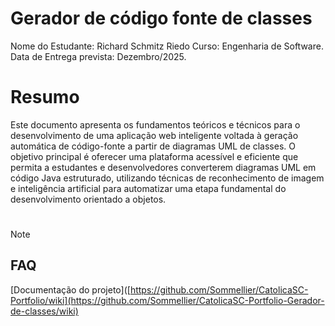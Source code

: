 # Gerador de código fonte de classes

Nome do Estudante: Richard Schmitz Riedo
Curso: Engenharia de Software.
Data de Entrega prevista: Dezembro/2025.

# Resumo

Este documento apresenta os fundamentos teóricos e técnicos para o desenvolvimento de uma aplicação web inteligente voltada à geração automática de código-fonte a partir de diagramas UML de classes. O objetivo principal é oferecer uma plataforma acessível e eficiente que permita a estudantes e desenvolvedores converterem diagramas UML em código Java estruturado, utilizando técnicas de reconhecimento de imagem e inteligência artificial para automatizar uma etapa fundamental do desenvolvimento orientado a objetos.

#

> [!Note]
> ## FAQ
> [Documentação do projeto]([https://github.com/Sommellier/CatolicaSC-Portfolio/wiki](https://github.com/Sommellier/CatolicaSC-Portfolio-Gerador-de-classes/wiki)
